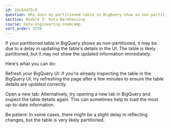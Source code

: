 ```yaml
---
id: 24c64415c0
question: Why does my partitioned table in BigQuery show as non-partitioned even though BigQuery says it's partitioned?
section: Module 3: Data Warehousing
course: data-engineering-zoomcamp
sort_order: 2250
---
```


If your partitioned table in BigQuery shows as non-partitioned, it may be due to a delay in updating the table's details in the UI. The table is likely partitioned, but it may not show the updated information immediately.

Here’s what you can do:

Refresh your BigQuery UI:
If you're already inspecting the table in the BigQuery UI, try refreshing the page after a few minutes to ensure the table details are updated correctly.

Open a new tab:
Alternatively, try opening a new tab in BigQuery and inspect the table details again. This can sometimes help to load the most up-to-date information.

Be patient:
In some cases, there might be a slight delay in reflecting changes, but the table is very likely partitioned.

